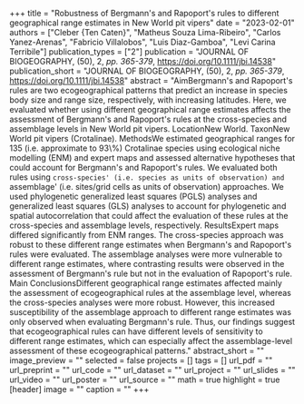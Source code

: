 +++
title = "Robustness of Bergmann's and Rapoport's rules to different geographical range estimates in New World pit vipers"
date = "2023-02-01"
authors = ["Cleber {Ten Caten}", "Matheus Souza Lima-Ribeiro", "Carlos Yanez-Arenas", "Fabricio Villalobos", "Luis Diaz-Gamboa", "Levi Carina Terribile"]
publication_types = ["2"]
publication = "JOURNAL OF BIOGEOGRAPHY, (50), 2, _pp. 365-379_, https://doi.org/10.1111/jbi.14538"
publication_short = "JOURNAL OF BIOGEOGRAPHY, (50), 2, _pp. 365-379_, https://doi.org/10.1111/jbi.14538"
abstract = "AimBergmann's and Rapoport's rules are two ecogeographical patterns that predict an increase in species body size and range size, respectively, with increasing latitudes. Here, we evaluated whether using different geographical range estimates affects the assessment of Bergmann's and Rapoport's rules at the cross-species and assemblage levels in New World pit vipers. LocationNew World. TaxonNew World pit vipers (Crotalinae). MethodsWe estimated geographical ranges for 135 (i.e. approximate to 93\\%) Crotalinae species using ecological niche modelling (ENM) and expert maps and assessed alternative hypotheses that could account for Bergmann's and Rapoport's rules. We evaluated both rules using `cross-species' (i.e. species as units of observation) and `assemblage' (i.e. sites/grid cells as units of observation) approaches. We used phylogenetic generalized least squares (PGLS) analyses and generalized least squares (GLS) analyses to account for phylogenetic and spatial autocorrelation that could affect the evaluation of these rules at the cross-species and assemblage levels, respectively. ResultsExpert maps differed significantly from ENM ranges. The cross-species approach was robust to these different range estimates when Bergmann's and Rapoport's rules were evaluated. The assemblage analyses were more vulnerable to different range estimates, where contrasting results were observed in the assessment of Bergmann's rule but not in the evaluation of Rapoport's rule. Main ConclusionsDifferent geographical range estimates affected mainly the assessment of ecogeographical rules at the assemblage level, whereas the cross-species analyses were more robust. However, this increased susceptibility of the assemblage approach to different range estimates was only observed when evaluating Bergmann's rule. Thus, our findings suggest that ecogeographical rules can have different levels of sensitivity to different range estimates, which can especially affect the assemblage-level assessment of these ecogeographical patterns."
abstract_short = ""
image_preview = ""
selected = false
projects = []
tags = []
url_pdf = ""
url_preprint = ""
url_code = ""
url_dataset = ""
url_project = ""
url_slides = ""
url_video = ""
url_poster = ""
url_source = ""
math = true
highlight = true
[header]
image = ""
caption = ""
+++
